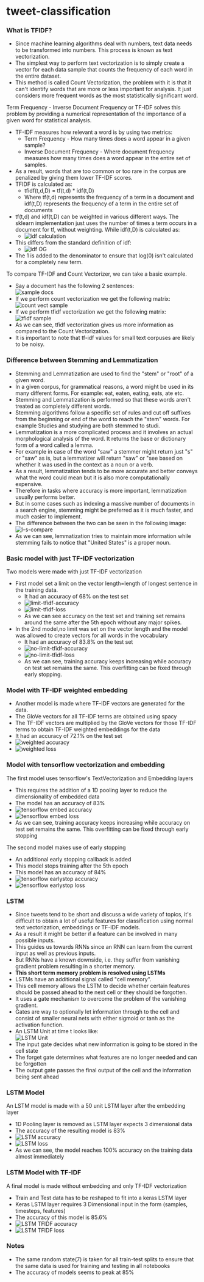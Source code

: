 # tweet-classification
 
### **What is TFIDF?**
- Since machine learning algorithms deal with numbers, text data needs to be transformed into numbers. This process is known as text vectorization.  
- The simplest way to perform text vectorization is to simply create a vector for each data sample that counts the frequency of each word in the entire dataset.  
- This method is called Count Vectorization, the problem with it is that it can't identify words that are more or less important for analysis. It just considers more frequent words as the most statistically significant word.

Term Frequency - Inverse Document Frequency or TF-IDF solves this problem by providing a numerical representation of the importance of a given word for statistical analysis. 
- TF-IDF measures how relevant a word is by using two metrics:  
  - Term Frequency - How many times does a word appear in a given sample?
  - Inverse Document Frequency - Where document frequency measures how many times does a word appear in the entire set of samples.
- As a result, words that are too common or too rare in the corpus are penalized by giving them lower TF-IDF scores.
- TFIDF is calculated as:  
  - tfidf(t,d,D) = tf(t,d) * idf(t,D)  
  - Where tf(t,d) represents the frequency of a term in a document and  
    idf(t,D) represents the frequency of a term in the entire set of documents  
- tf(t,d) and idf(t,D) can be weighted in various different ways. The sklearn implementation just uses the number of times a term occurs in a document for tf, without weighting. While idf(t,D) is calculated as:  
  - ![idf calculation](images/idf-calc.JPG)
- This differs from the standard definition of idf:  
  - ![idf OG](images/idf-OG.jpg)
- The 1 is added to the denominator to ensure that log(0) isn't calculated for a completely new term. 

To compare TF-IDF and Count Vectorizer, we can take a basic example.  
- Say a document has the following 2 sentences:  
![sample docs](images/vectorizer-example.jpg)
- If we perform count vectorization we get the following matrix:  
![count vect sample](images/count-vect-example.jpg)
- If we perform tfidf vectorization we get the following matrix:  
![tfidf sample](images/tfidf-example.jpg)
- As we can see, tfidf vectorization gives us more information as compared to the Count Vectorization.  
- It is important to note that tf-idf values for small text corpuses are likely to be noisy.


### **Difference between Stemming and Lemmatization** 
- Stemming and Lemmatization are used to find the "stem" or "root" of a given word.
- In a given corpus, for grammatical reasons, a word might be used in its many different forms. For example: eat, eaten, eating, eats, ate etc.
- Stemming and Lemmatization is performed so that these words aren't treated as completely different words.
- Stemming algorithms follow a specific set of rules and cut off suffixes from the beginning or end of the word to reach the "stem" words. For example Studies and studying are both stemmed to studi.
- Lemmatization is a more complicated process and it involves an actual morphological analysis of the word. It returns the base or dictionary form of a word called a lemma.
- For example in case of the word "saw" a stemmer might return just "s" or "saw" as is, but a lemmatizer will return "saw" or "see based on whether it was used in the context as a noun or a verb.
- As a result, lemmatization tends to be more accurate and better conveys what the word could mean but it is also more computationally expensive.
- Therefore in tasks where accuracy is more important, lemmatization usually performs better.
- But in some cases such as indexing a massive number of documents in a search engine, stemming might be preferred as it is much faster, and much easier to implement.
- The difference between the two can be seen in the following image:
![l-s-compare](images/lemma-vs-stem.JPG)
- As we can see, lemmatization tries to maintain more information while stemming fails to notice that "United States" is a proper noun.

### Basic model with just TF-IDF vectorization  
Two models were made with just TF-IDF vectorization
- First model set a limit on the vector length=length of longest sentence in the training data.
  - It had an accuracy of 68% on the test set
  - ![limit-tfidf-accuracy](images/limit-tfidf-accuracy.jpg)
  - ![limit-tfidf-loss](images/limit-tfidf-loss.jpg)
  - As we can see accuracy on the test set and training set remains around the same after the 5th epoch without any major spikes.
- In the 2nd model,no limit was set on the vector length and the model was allowed to create vectors for all words in the vocabulary
  - It had an accuracy of 83.8% on the test set 
  - ![no-limit-tfidf-accuracy](images/no-limit-tfidf-accuracy.jpg)
  - ![no-limit-tfidf-loss](images/n0-limit-tfidf-loss.jpg)
  - As we can see, training accuracy keeps increasing while accuracy on test set remains the same. This overfitting can be fixed through early stopping.
  
### Model with TF-IDF weighted embedding
- Another model is made where TF-IDF vectors are generated for the data.
- The GloVe vectors for all TF-IDF terms are obtained using spacy
- The TF-IDF vectors are multiplied by the GloVe vectors for those TF-IDF terms to obtain TF-IDF weighted embeddings for the data
- It had an accuracy of 72.1% on the test set
- ![weighted accuracy](images/weighted-accuracy-graph.jpg)
- ![weighted loss](images/weighted-loss-graph.jpg)

### Model with tensorflow vectorization and embedding
The first model uses tensorflow's TextVectorization and Embedding layers
- This requires the addition of a 1D pooling layer to reduce the dimensionality of embedded data
- The model has an accuracy of 83%
- ![tensorflow embed accuracy](images/tf-embed-accuracy.jpg)
- ![tensorflow embed loss](images/tf-embed-loss.jpg)
- As we can see, training accuracy keeps increasing while accuracy on test set remains the same. This overfitting can be fixed through early stopping  

The second model makes use of early stopping
- An additional early stopping callback is added 
- This model stops training after the 5th epoch
- This model has an accuracy of 84%
- ![tensorflow earlystop accuracy](images/early-stop-accuracy.JPG)
- ![tensorflow earlystop loss](images/early-stop-loss.jpg)

### **LSTM**
- Since tweets tend to be short and discuss a wide variety of topics, it's difficult to obtain a lot of useful features for classification using normal text vectorization, embeddings or TF-IDF models.
- As a result it might be better if a feature can be involved in many possible inputs.
- This guides us towards RNNs since an RNN can learn from the current input as well as previous inputs.
- But RNNs have a known downside, i.e. they suffer from vanishing gradient problem resulting in a shorter memory.
- **This short term memory problem is resolved using LSTMs**
- LSTMs have an additional signal called "cell memory".
- This cell memory allows the LSTM to decide whether certain features should be passed ahead to the next cell or they should be forgotten.
- It uses a gate mechanism to overcome the problem of the vanishing gradient.
- Gates are way to optionally let information through to the cell and consist of smaller neural nets with either sigmoid or tanh as the activation function.
- An LSTM Unit at time t looks like:  
![LSTM Unit](images/The-structure-of-the-LSTM-unit.jpg)  
- The input gate decides what new information is going to be stored in the cell state
- The forget gate determines what features are no longer needed and can be forgotten
- The output gate passes the final output of the cell and the information being sent ahead

### **LSTM Model**
An LSTM model is made with a 50 unit LSTM layer after the embedding layer
- 1D Pooling layer is removed as LSTM layer expects 3 dimensional data
- The accuracy of the resulting model is 83%
- ![LSTM accuracy](images/LSTM-accuracy.jpg)
- ![LSTM loss](images/LSTM-loss.jpg)
- As we can see, the model reaches 100% accuracy on the training data almost immediately

### **LSTM Model with TF-IDF**
A final model is made without embedding and only TF-IDF vectorization
- Train and Test data has to be reshaped to fit into a keras LSTM layer
- Keras LSTM layer requires 3 Dimensional input in the form (samples, timesteps, features)
- The accuracy of this model is 85.6%
- ![LSTM TFIDF accuracy](images/tfidf-lstm-accuracy.jpg)
- ![LSTM TFIDF loss](images/tfidf-lstm-loss.jpg)


### **Notes**
- The same random state(7) is taken for all train-test splits to ensure that the same data is used for training and testing in all notebooks
- The accuracy of models seems to peak at 85%